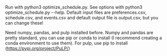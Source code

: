 Run with python3 optimize_schedule.py.
See options with python3 optimize_schedule.py --help.
Default input files are preferences.csv, schedule.csv, and events.csv and default output file is output.csv, but you can change these!

Need numpy, pandas, and pulp installed before. Numpy and pandas are pretty standard, you can use pip or conda to install (I recommend creating a conda environment to use them). For pulp, use pip to install (https://pypi.org/project/PuLP/)